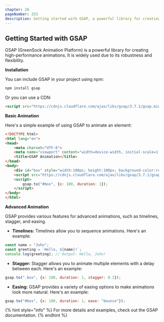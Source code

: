 ```yaml
---
chapter: 26
pageNumber: 253
description: Getting started with GSAP, a powerful library for creating high-performance animations.
---
```


## Getting Started with GSAP

GSAP (GreenSock Animation Platform) is a powerful library for creating high-performance animations. It is widely used due to its robustness and flexibility.

**Installation**

You can include GSAP in your project using npm:

```bash
npm install gsap
```

Or you can use a CDN:

```html
<script src="https://cdnjs.cloudflare.com/ajax/libs/gsap/3.7.1/gsap.min.js"></script>
```

**Basic Animation**

Here's a simple example of using GSAP to animate an element:

```html
<!DOCTYPE html>
<html lang="en">
<head>
    <meta charset="UTF-8">
    <meta name="viewport" content="width=device-width, initial-scale=1.0">
    <title>GSAP Animation</title>
</head>
<body>
    <div id="box" style="width:100px; height:100px; background-color:red;"></div>
    <script src="https://cdnjs.cloudflare.com/ajax/libs/gsap/3.7.1/gsap.min.js"></script>
    <script>
        gsap.to("#box", {x: 100, duration: 1});
    </script>
</body>
</html>
```

**Advanced Animation**

GSAP provides various features for advanced animations, such as timelines, stagger, and easing.


- **Timelines:**
Timelines allow you to sequence animations. Here's an example:

```javascript
const name = "John";
const greeting = `Hello, ${name}!`;
console.log(greeting); // Output: Hello, John!
```


- **Stagger:**
Stagger allows you to animate multiple elements with a delay between each. Here's an example:

```javascript
gsap.to(".box", {x: 100, duration: 1, stagger: 0.2});
```


- **Easing:**
GSAP provides a variety of easing options to make animations look more natural. Here's an example:

```javascript
gsap.to("#box", {x: 100, duration: 1, ease: "bounce"});
```

{% hint style="info" %}
For more details and examples, check out the GSAP documentation.
{% endhint %}